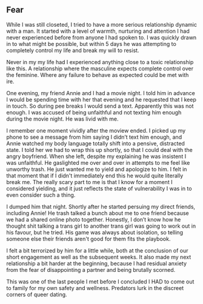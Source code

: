 ## Fear

While I was still closeted, I tried to have a more serious relationship dynamic with a man. It started with a level of warmth, nurturing and attention I had never experienced before from anyone I had spoken to. I was quickly drawn in to what might be possible, but within 5 days he was attempting to completely control my life and break my will to resist.

Never in my my life had I experienced anything close to a toxic relationship like this. A relationship where the masculine expects complete control over the feminine. Where any failure to behave as expected could be met with ire.

One evening, my friend Annie and I had a movie night. I told him in advance I would be spending time with her that evening and he requested that I keep in touch. So during pee breaks I would send a text. Apparently this was not enough. I was accused of being unfaithful and not texting him enough during the movie night. He was livid with me.
 
I remember one moment vividly after the moview ended. I picked up my phone to see a message from him saying I didn’t text him enough, and Annie watched my body language totally shift into a pensive, distracted state. I told her we had to wrap this up shortly, so that I could deal with the angry boyfriend. When she left, despite my explaining he was insistent I was unfaithful. He gaslighted me over and over in attempts to me feel like unworthy trash. He just wanted me to yield and apologize to him. I felt in that moment that if I didn't immediately end this he would quite literally break me. The really scary part to me is that I know for a moment I considered yielding, and it just reflects the state of vulnerability I was in to even consider such a thing.

I dumped him that night. Shortly after he started persuing my direct friends, including Annie! He trash talked a bunch about me to one friend because we had a shared online photo together. Honestly, I don’t know how he thought shit talking a trans girl to another trans girl was going to work out in his favour, but he tried. His game was always about isolation, so telling someone else their friends aren't good for them fits the playbook.

I felt a bit terrorized by him for a little while, both at the conclusion of our short engagement as well as the subsequent weeks. It also made my next relationship a bit harder at the beginning, because I had residual anxiety from the fear of disappointing a partner and being brutally scorned.

This was one of the last people I met before I concluded I HAD to come out to family for my own safety and wellness. Predators lurk in the discreet corners of queer dating.